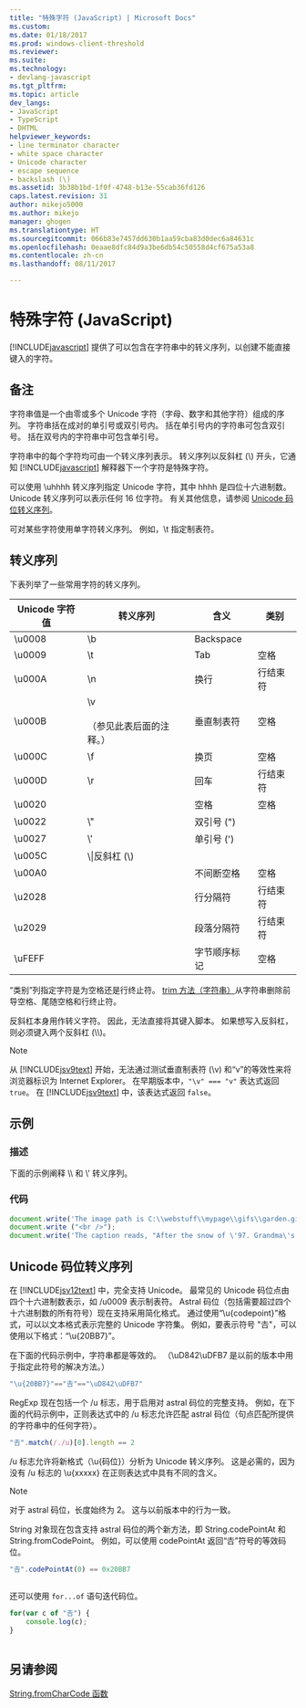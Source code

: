```yaml
---
title: "特殊字符 (JavaScript) | Microsoft Docs"
ms.custom: 
ms.date: 01/18/2017
ms.prod: windows-client-threshold
ms.reviewer: 
ms.suite: 
ms.technology:
- devlang-javascript
ms.tgt_pltfrm: 
ms.topic: article
dev_langs:
- JavaScript
- TypeScript
- DHTML
helpviewer_keywords:
- line terminator character
- white space character
- Unicode character
- escape sequence
- backslash (\)
ms.assetid: 3b38b1bd-1f0f-4748-b13e-55cab36fd126
caps.latest.revision: 31
author: mikejo5000
ms.author: mikejo
manager: ghogen
ms.translationtype: HT
ms.sourcegitcommit: 066b83e7457dd630b1aa59cba83d0dec6a84631c
ms.openlocfilehash: 0eaae8dfc84d9a3be6db54c50558d4cf675a53a8
ms.contentlocale: zh-cn
ms.lasthandoff: 08/11/2017

---
```

# <a name="special-characters-javascript"></a>特殊字符 (JavaScript)
[!INCLUDE[javascript](../../javascript/includes/javascript-md.md)] 提供了可以包含在字符串中的转义序列，以创建不能直接键入的字符。  
  
## <a name="remarks"></a>备注  
 字符串值是一个由零或多个 Unicode 字符（字母、数字和其他字符）组成的序列。 字符串括在成对的单引号或双引号内。 括在单引号内的字符串可包含双引号。 括在双号内的字符串中可包含单引号。  
  
 字符串中的每个字符均可由一个转义序列表示。 转义序列以反斜杠 (\\) 开头，它通知 [!INCLUDE[javascript](../../javascript/includes/javascript-md.md)] 解释器下一个字符是特殊字符。  
  
 可以使用 \uhhhh 转义序列指定 Unicode 字符，其中 hhhh 是四位十六进制数。 Unicode 转义序列可以表示任何 16 位字符。 有关其他信息，请参阅 [Unicode 码位转义序列](#CodePoint)。  
  
 可对某些字符使用单字符转义序列。 例如，\t 指定制表符。  
  
## <a name="escape-sequences"></a>转义序列  
 下表列举了一些常用字符的转义序列。  
  
|Unicode 字符值|转义序列|含义|类别|  
|-----------------------------|---------------------|-------------|--------------|  
|\u0008|\b|Backspace||  
|\u0009|\t|Tab|空格|  
|\u000A|\n|换行|行结束符|  
|\u000B|\v<br /><br /> （参见此表后面的注释。）|垂直制表符|空格|  
|\u000C|\f|换页|空格|  
|\u000D|\r|回车|行结束符|  
|\u0020||空格|空格|  
|\u0022|\\"|双引号 (")||  
|\u0027|\\'|单引号 (')||  
|\u005C|\\\|反斜杠 (\\)||  
|\u00A0||不间断空格|空格|  
|\u2028||行分隔符|行结束符|  
|\u2029||段落分隔符|行结束符|  
|\uFEFF||字节顺序标记|空格|  
  
 “类别”列指定字符是为空格还是行终止符。 [trim 方法（字符串）](../../javascript/reference/trim-method-string-javascript.md)从字符串删除前导空格、尾随空格和行终止符。  
  
 反斜杠本身用作转义字符。 因此，无法直接将其键入脚本。 如果想写入反斜杠，则必须键入两个反斜杠 (\\\\)。  
  
> [!NOTE]
>  从 [!INCLUDE[jsv9text](../../javascript/includes/jsv9text-md.md)] 开始，无法通过测试垂直制表符 (\v) 和“v”的等效性来将浏览器标识为 Internet Explorer。 在早期版本中，`"\v" === "v"` 表达式返回 `true`。 在 [!INCLUDE[jsv9text](../../javascript/includes/jsv9text-md.md)] 中，该表达式返回 `false`。  
  
## <a name="example"></a>示例  
  
### <a name="description"></a>描述  
 下面的示例阐释 \\\ 和 \\' 转义序列。  
  
### <a name="code"></a>代码  
  
```JavaScript  
document.write('The image path is C:\\webstuff\\mypage\\gifs\\garden.gif.');  
document.write ("<br />");  
document.write('The caption reads, "After the snow of \'97. Grandma\'s house is covered."');  
```  
  
<a name="CodePoint"></a>   
## <a name="unicode-code-point-escape-sequences"></a>Unicode 码位转义序列  
 在 [!INCLUDE[jsv12text](../../javascript/includes/jsv12text-md.md)] 中，完全支持 Unicode。 最常见的 Unicode 码位点由四个十六进制数表示，如 /u0009 表示制表符。 Astral 码位（包括需要超过四个十六进制数的所有符号）现在支持采用简化格式。 通过使用“\u{codepoint}”格式，可以以文本格式表示完整的 Unicode 字符集。 例如，要表示符号 "𠮷"，可以使用以下格式：“\u{20BB7}”。  
  
 在下面的代码示例中，字符串都是等效的。 （\uD842\uDFB7 是以前的版本中用于指定此符号的解决方法。）  
  
```JavaScript  
"\u{20BB7}"=="𠮷"=="\uD842\uDFB7"  
```  
  
 RegExp 现在包括一个 /u 标志，用于启用对 astral 码位的完整支持。 例如，在下面的代码示例中，正则表达式中的 /u 标志允许匹配 astral 码位（句点匹配所提供的字符串中的任何字符）。  
  
```JavaScript  
"𠮷".match(/./u)[0].length == 2  
```  
  
 /u 标志允许将新格式（\u{码位}）分析为 Unicode 转义序列。 这是必需的，因为没有 /u 标志的 \u{xxxxx} 在正则表达式中具有不同的含义。  
  
> [!NOTE]
>  对于 astral 码位，长度始终为 2。 这与以前版本中的行为一致。  
  
 String 对象现在包含支持 astral 码位的两个新方法，即 String.codePointAt 和 String.fromCodePoint。 例如，可以使用 codePointAt 返回“𠮷”符号的等效码位。  
  
```JavaScript  
"𠮷".codePointAt(0) == 0x20BB7  
  
```  
  
 还可以使用 `for...of` 语句迭代码位。  
  
```JavaScript  
for(var c of "𠮷") {  
    console.log(c);  
}  
  
```  
  
## <a name="see-also"></a>另请参阅  
 [String.fromCharCode 函数](../../javascript/reference/string-fromcharcode-function-javascript.md)
